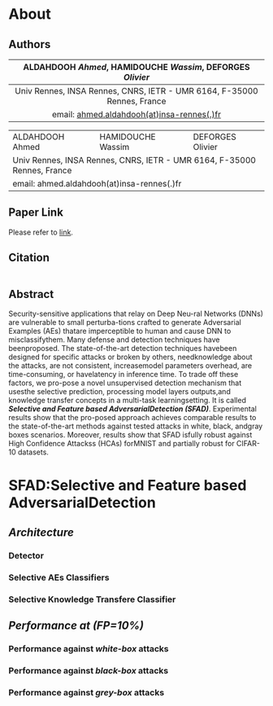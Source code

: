 # About
## Authors
| ALDAHDOOH _Ahmed_, HAMIDOUCHE _Wassim_, DEFORGES _Olivier_|
|:-:|
|Univ Rennes, INSA Rennes, CNRS, IETR - UMR 6164, F-35000 Rennes, France|
|email: [ahmed.aldahdooh(at)insa-rennes(.)fr](mailto:ahmed.aldahdooh@insa-rennes.fr)|


<table class="center">
  <tr>
    <td>ALDAHDOOH Ahmed</td>
    <td>HAMIDOUCHE Wassim</td>
    <td>DEFORGES Olivier</td>
  </tr>
  <tr>
    <td colspan="3">Univ Rennes, INSA Rennes, CNRS, IETR - UMR 6164, F-35000 Rennes, France</td>
  </tr>
  <tr>
    <td colspan="3">email: ahmed.aldahdooh(at)insa-rennes(.)fr</td>
  </tr>
</table>

## Paper Link
Please refer to [link](https://github.com/aldahdooh/SFAD).

## Citation
```

```

## Abstract
Security-sensitive applications that relay on Deep Neu-ral  Networks  (DNNs)  are  vulnerable  to  small  perturba-tions crafted to generate Adversarial Examples (AEs) thatare imperceptible to human and cause DNN to misclassifythem.   Many  defense  and  detection  techniques  have  beenproposed.   The  state-of-the-art  detection  techniques  havebeen designed for specific attacks or broken by others, needknowledge  about  the  attacks,  are  not  consistent,  increasemodel parameters overhead, are time-consuming, or havelatency in inference time. To trade off these factors, we pro-pose a novel unsupervised detection mechanism that usesthe  selective  prediction,  processing  model  layers  outputs,and  knowledge  transfer  concepts  in  a  multi-task  learningsetting. It is called **_Selective and Feature based AdversarialDetection (SFAD)_**.  Experimental results show that the pro-posed approach achieves comparable results to the state-of-the-art methods against tested attacks in white, black, andgray boxes scenarios. Moreover, results show that SFAD isfully robust against High Confidence Attackss (HCAs) forMNIST and partially robust for CIFAR-10 datasets.

# SFAD:Selective and Feature based AdversarialDetection
## _Architecture_
### Detector
### Selective AEs Classifiers
### Selective Knowledge Transfere Classifier

## _Performance at (FP=10%)_
### Performance against _white-box_ attacks
### Performance against _black-box_ attacks
### Performance against _grey-box_ attacks

